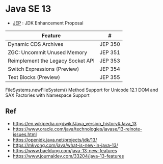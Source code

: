 # Java SE 13

* [JEP](https://en.wikipedia.org/wiki/JDK_Enhancement_Proposal) : JDK Enhancement Proposal

Feature                           | #
----------------------------------|---------
Dynamic CDS Archives              | JEP 350
ZGC: Uncommit Unused Memory       | JEP 351
Reimplement the Legacy Socket API | JEP 353
Switch Expressions (Preview)      | JEP 354
Text Blocks (Preview)             | JEP 355
FileSystems.newFileSystem() Method
Support for Unicode 12.1
DOM and SAX Factories with Namespace Support

## Ref
* https://en.wikipedia.org/wiki/Java_version_history#Java_13
* https://www.oracle.com/java/technologies/javase/13-relnote-issues.html
* https://openjdk.java.net/projects/jdk/13/
* https://mkyong.com/java/what-is-new-in-java-13/
* https://www.baeldung.com/java-13-new-features
* https://www.journaldev.com/33204/java-13-features
